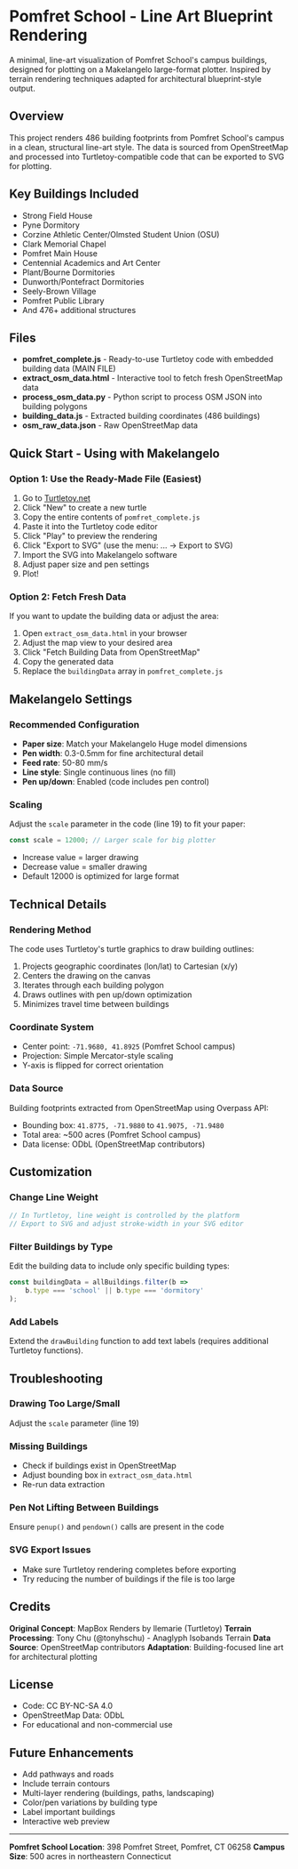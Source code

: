 # Pomfret School - Line Art Blueprint Rendering

A minimal, line-art visualization of Pomfret School's campus buildings, designed for plotting on a Makelangelo large-format plotter. Inspired by terrain rendering techniques adapted for architectural blueprint-style output.

## Overview

This project renders 486 building footprints from Pomfret School's campus in a clean, structural line-art style. The data is sourced from OpenStreetMap and processed into Turtletoy-compatible code that can be exported to SVG for plotting.

## Key Buildings Included

- Strong Field House
- Pyne Dormitory
- Corzine Athletic Center/Olmsted Student Union (OSU)
- Clark Memorial Chapel
- Pomfret Main House
- Centennial Academics and Art Center
- Plant/Bourne Dormitories
- Dunworth/Pontefract Dormitories
- Seely-Brown Village
- Pomfret Public Library
- And 476+ additional structures

## Files

- **pomfret_complete.js** - Ready-to-use Turtletoy code with embedded building data (MAIN FILE)
- **extract_osm_data.html** - Interactive tool to fetch fresh OpenStreetMap data
- **process_osm_data.py** - Python script to process OSM JSON into building polygons
- **building_data.js** - Extracted building coordinates (486 buildings)
- **osm_raw_data.json** - Raw OpenStreetMap data

## Quick Start - Using with Makelangelo

### Option 1: Use the Ready-Made File (Easiest)

1. Go to [Turtletoy.net](https://turtletoy.net)
2. Click "New" to create a new turtle
3. Copy the entire contents of `pomfret_complete.js`
4. Paste it into the Turtletoy code editor
5. Click "Play" to preview the rendering
6. Click "Export to SVG" (use the menu: ... → Export to SVG)
7. Import the SVG into Makelangelo software
8. Adjust paper size and pen settings
9. Plot!

### Option 2: Fetch Fresh Data

If you want to update the building data or adjust the area:

1. Open `extract_osm_data.html` in your browser
2. Adjust the map view to your desired area
3. Click "Fetch Building Data from OpenStreetMap"
4. Copy the generated data
5. Replace the `buildingData` array in `pomfret_complete.js`

## Makelangelo Settings

### Recommended Configuration

- **Paper size**: Match your Makelangelo Huge model dimensions
- **Pen width**: 0.3-0.5mm for fine architectural detail
- **Feed rate**: 50-80 mm/s
- **Line style**: Single continuous lines (no fill)
- **Pen up/down**: Enabled (code includes pen control)

### Scaling

Adjust the `scale` parameter in the code (line 19) to fit your paper:

```javascript
const scale = 12000; // Larger scale for big plotter
```

- Increase value = larger drawing
- Decrease value = smaller drawing
- Default 12000 is optimized for large format

## Technical Details

### Rendering Method

The code uses Turtletoy's turtle graphics to draw building outlines:

1. Projects geographic coordinates (lon/lat) to Cartesian (x/y)
2. Centers the drawing on the canvas
3. Iterates through each building polygon
4. Draws outlines with pen up/down optimization
5. Minimizes travel time between buildings

### Coordinate System

- Center point: `-71.9680, 41.8925` (Pomfret School campus)
- Projection: Simple Mercator-style scaling
- Y-axis is flipped for correct orientation

### Data Source

Building footprints extracted from OpenStreetMap using Overpass API:
- Bounding box: `41.8775, -71.9880` to `41.9075, -71.9480`
- Total area: ~500 acres (Pomfret School campus)
- Data license: ODbL (OpenStreetMap contributors)

## Customization

### Change Line Weight

```javascript
// In Turtletoy, line weight is controlled by the platform
// Export to SVG and adjust stroke-width in your SVG editor
```

### Filter Buildings by Type

Edit the building data to include only specific building types:

```javascript
const buildingData = allBuildings.filter(b =>
    b.type === 'school' || b.type === 'dormitory'
);
```

### Add Labels

Extend the `drawBuilding` function to add text labels (requires additional Turtletoy functions).

## Troubleshooting

### Drawing Too Large/Small

Adjust the `scale` parameter (line 19)

### Missing Buildings

- Check if buildings exist in OpenStreetMap
- Adjust bounding box in `extract_osm_data.html`
- Re-run data extraction

### Pen Not Lifting Between Buildings

Ensure `penup()` and `pendown()` calls are present in the code

### SVG Export Issues

- Make sure Turtletoy rendering completes before exporting
- Try reducing the number of buildings if the file is too large

## Credits

**Original Concept**: MapBox Renders by llemarie (Turtletoy)
**Terrain Processing**: Tony Chu (@tonyhschu) - Anaglyph Isobands Terrain
**Data Source**: OpenStreetMap contributors
**Adaptation**: Building-focused line art for architectural plotting

## License

- Code: CC BY-NC-SA 4.0
- OpenStreetMap Data: ODbL
- For educational and non-commercial use

## Future Enhancements

- Add pathways and roads
- Include terrain contours
- Multi-layer rendering (buildings, paths, landscaping)
- Color/pen variations by building type
- Label important buildings
- Interactive web preview

---

**Pomfret School Location**: 398 Pomfret Street, Pomfret, CT 06258
**Campus Size**: 500 acres in northeastern Connecticut
